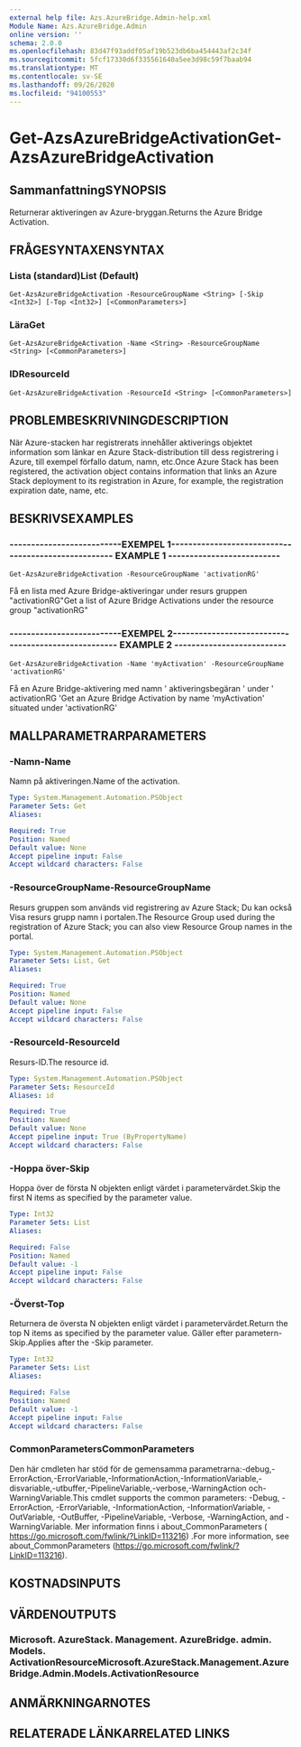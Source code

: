 ```yaml
---
external help file: Azs.AzureBridge.Admin-help.xml
Module Name: Azs.AzureBridge.Admin
online version: ''
schema: 2.0.0
ms.openlocfilehash: 83d47f93addf05af19b523db6ba454443af2c34f
ms.sourcegitcommit: 5fcf17330d6f335561640a5ee3d98c59f7baab94
ms.translationtype: MT
ms.contentlocale: sv-SE
ms.lasthandoff: 09/26/2020
ms.locfileid: "94100553"
---
```

# <span data-ttu-id="30238-101">Get-AzsAzureBridgeActivation</span><span class="sxs-lookup"><span data-stu-id="30238-101">Get-AzsAzureBridgeActivation</span></span>

## <span data-ttu-id="30238-102">Sammanfattning</span><span class="sxs-lookup"><span data-stu-id="30238-102">SYNOPSIS</span></span>
<span data-ttu-id="30238-103">Returnerar aktiveringen av Azure-bryggan.</span><span class="sxs-lookup"><span data-stu-id="30238-103">Returns the Azure Bridge Activation.</span></span>

## <span data-ttu-id="30238-104">FRÅGESYNTAXEN</span><span class="sxs-lookup"><span data-stu-id="30238-104">SYNTAX</span></span>

### <span data-ttu-id="30238-105">Lista (standard)</span><span class="sxs-lookup"><span data-stu-id="30238-105">List (Default)</span></span>
```
Get-AzsAzureBridgeActivation -ResourceGroupName <String> [-Skip <Int32>] [-Top <Int32>] [<CommonParameters>]
```

### <span data-ttu-id="30238-106">Lära</span><span class="sxs-lookup"><span data-stu-id="30238-106">Get</span></span>
```
Get-AzsAzureBridgeActivation -Name <String> -ResourceGroupName <String> [<CommonParameters>]
```

### <span data-ttu-id="30238-107">ID</span><span class="sxs-lookup"><span data-stu-id="30238-107">ResourceId</span></span>
```
Get-AzsAzureBridgeActivation -ResourceId <String> [<CommonParameters>]
```

## <span data-ttu-id="30238-108">PROBLEMBESKRIVNING</span><span class="sxs-lookup"><span data-stu-id="30238-108">DESCRIPTION</span></span>
<span data-ttu-id="30238-109">När Azure-stacken har registrerats innehåller aktiverings objektet information som länkar en Azure Stack-distribution till dess registrering i Azure, till exempel förfallo datum, namn, etc.</span><span class="sxs-lookup"><span data-stu-id="30238-109">Once Azure Stack has been registered, the activation object contains information that links an Azure Stack deployment to its registration in Azure, for example, the registration expiration date, name, etc.</span></span>

## <span data-ttu-id="30238-110">BESKRIVS</span><span class="sxs-lookup"><span data-stu-id="30238-110">EXAMPLES</span></span>

### <span data-ttu-id="30238-111">--------------------------EXEMPEL 1--------------------------</span><span class="sxs-lookup"><span data-stu-id="30238-111">-------------------------- EXAMPLE 1 --------------------------</span></span>
```
Get-AzsAzureBridgeActivation -ResourceGroupName 'activationRG'
```

<span data-ttu-id="30238-112">Få en lista med Azure Bridge-aktiveringar under resurs gruppen "activationRG"</span><span class="sxs-lookup"><span data-stu-id="30238-112">Get a list of Azure Bridge Activations under the resource group "activationRG"</span></span>

### <span data-ttu-id="30238-113">--------------------------EXEMPEL 2--------------------------</span><span class="sxs-lookup"><span data-stu-id="30238-113">-------------------------- EXAMPLE 2 --------------------------</span></span>
```
Get-AzsAzureBridgeActivation -Name 'myActivation' -ResourceGroupName 'activationRG'
```

<span data-ttu-id="30238-114">Få en Azure Bridge-aktivering med namn ' aktiveringsbegäran ' under ' activationRG '</span><span class="sxs-lookup"><span data-stu-id="30238-114">Get an Azure Bridge Activation by name 'myActivation' situated under 'activationRG'</span></span>

## <span data-ttu-id="30238-115">MALLPARAMETRAR</span><span class="sxs-lookup"><span data-stu-id="30238-115">PARAMETERS</span></span>

### <span data-ttu-id="30238-116">-Namn</span><span class="sxs-lookup"><span data-stu-id="30238-116">-Name</span></span>
<span data-ttu-id="30238-117">Namn på aktiveringen.</span><span class="sxs-lookup"><span data-stu-id="30238-117">Name of the activation.</span></span>

```yaml
Type: System.Management.Automation.PSObject
Parameter Sets: Get
Aliases: 

Required: True
Position: Named
Default value: None
Accept pipeline input: False
Accept wildcard characters: False
```

### <span data-ttu-id="30238-118">-ResourceGroupName</span><span class="sxs-lookup"><span data-stu-id="30238-118">-ResourceGroupName</span></span>
<span data-ttu-id="30238-119">Resurs gruppen som används vid registrering av Azure Stack; Du kan också Visa resurs grupp namn i portalen.</span><span class="sxs-lookup"><span data-stu-id="30238-119">The Resource Group used during the registration of Azure Stack; you can also view Resource Group names in the portal.</span></span>

```yaml
Type: System.Management.Automation.PSObject
Parameter Sets: List, Get
Aliases: 

Required: True
Position: Named
Default value: None
Accept pipeline input: False
Accept wildcard characters: False
```

### <span data-ttu-id="30238-120">-ResourceId</span><span class="sxs-lookup"><span data-stu-id="30238-120">-ResourceId</span></span>
<span data-ttu-id="30238-121">Resurs-ID.</span><span class="sxs-lookup"><span data-stu-id="30238-121">The resource id.</span></span>

```yaml
Type: System.Management.Automation.PSObject
Parameter Sets: ResourceId
Aliases: id

Required: True
Position: Named
Default value: None
Accept pipeline input: True (ByPropertyName)
Accept wildcard characters: False
```

### <span data-ttu-id="30238-122">-Hoppa över</span><span class="sxs-lookup"><span data-stu-id="30238-122">-Skip</span></span>
<span data-ttu-id="30238-123">Hoppa över de första N objekten enligt värdet i parametervärdet.</span><span class="sxs-lookup"><span data-stu-id="30238-123">Skip the first N items as specified by the parameter value.</span></span>

```yaml
Type: Int32
Parameter Sets: List
Aliases: 

Required: False
Position: Named
Default value: -1
Accept pipeline input: False
Accept wildcard characters: False
```

### <span data-ttu-id="30238-124">-Överst</span><span class="sxs-lookup"><span data-stu-id="30238-124">-Top</span></span>
<span data-ttu-id="30238-125">Returnera de översta N objekten enligt värdet i parametervärdet.</span><span class="sxs-lookup"><span data-stu-id="30238-125">Return the top N items as specified by the parameter value.</span></span>
<span data-ttu-id="30238-126">Gäller efter parametern-Skip.</span><span class="sxs-lookup"><span data-stu-id="30238-126">Applies after the -Skip parameter.</span></span>

```yaml
Type: Int32
Parameter Sets: List
Aliases: 

Required: False
Position: Named
Default value: -1
Accept pipeline input: False
Accept wildcard characters: False
```

### <span data-ttu-id="30238-127">CommonParameters</span><span class="sxs-lookup"><span data-stu-id="30238-127">CommonParameters</span></span>
<span data-ttu-id="30238-128">Den här cmdleten har stöd för de gemensamma parametrarna:-debug,-ErrorAction,-ErrorVariable,-InformationAction,-InformationVariable,-disvariable,-utbuffer,-PipelineVariable,-verbose,-WarningAction och-WarningVariable.</span><span class="sxs-lookup"><span data-stu-id="30238-128">This cmdlet supports the common parameters: -Debug, -ErrorAction, -ErrorVariable, -InformationAction, -InformationVariable, -OutVariable, -OutBuffer, -PipelineVariable, -Verbose, -WarningAction, and -WarningVariable.</span></span> <span data-ttu-id="30238-129">Mer information finns i about_CommonParameters ( https://go.microsoft.com/fwlink/?LinkID=113216) .</span><span class="sxs-lookup"><span data-stu-id="30238-129">For more information, see about_CommonParameters (https://go.microsoft.com/fwlink/?LinkID=113216).</span></span>

## <span data-ttu-id="30238-130">KOSTNADS</span><span class="sxs-lookup"><span data-stu-id="30238-130">INPUTS</span></span>

## <span data-ttu-id="30238-131">VÄRDEN</span><span class="sxs-lookup"><span data-stu-id="30238-131">OUTPUTS</span></span>

### <span data-ttu-id="30238-132">Microsoft. AzureStack. Management. AzureBridge. admin. Models. ActivationResource</span><span class="sxs-lookup"><span data-stu-id="30238-132">Microsoft.AzureStack.Management.AzureBridge.Admin.Models.ActivationResource</span></span>

## <span data-ttu-id="30238-133">ANMÄRKNINGAR</span><span class="sxs-lookup"><span data-stu-id="30238-133">NOTES</span></span>

## <span data-ttu-id="30238-134">RELATERADE LÄNKAR</span><span class="sxs-lookup"><span data-stu-id="30238-134">RELATED LINKS</span></span>

